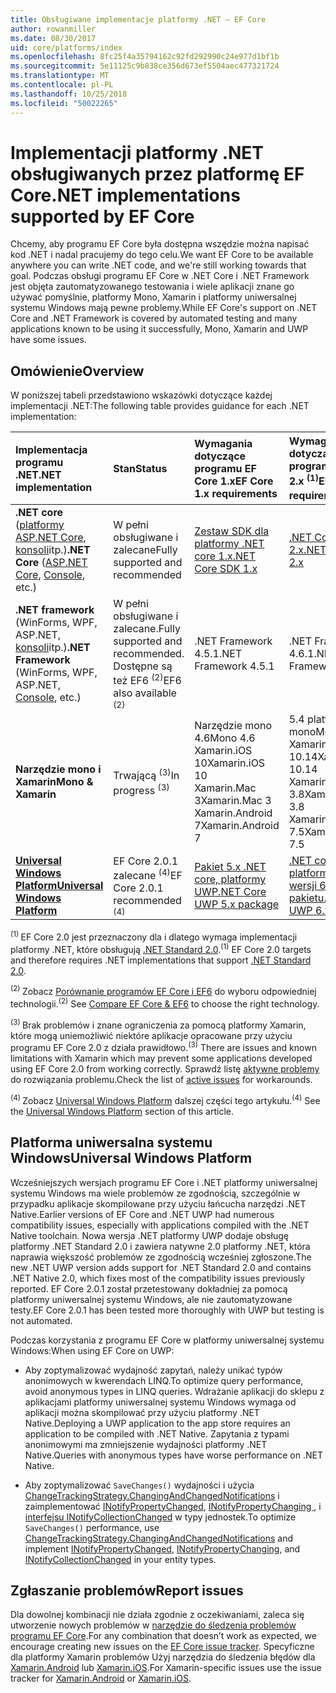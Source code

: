 ```yaml
---
title: Obsługiwane implementacje platformy .NET — EF Core
author: rowanmiller
ms.date: 08/30/2017
uid: core/platforms/index
ms.openlocfilehash: 8fc25f4a35794162c92fd292990c24e977d1bf1b
ms.sourcegitcommit: 5e11125c9b838ce356d673ef5504aec477321724
ms.translationtype: MT
ms.contentlocale: pl-PL
ms.lasthandoff: 10/25/2018
ms.locfileid: "50022265"
---
```

# <a name="net-implementations-supported-by-ef-core"></a><span data-ttu-id="6082c-102">Implementacji platformy .NET obsługiwanych przez platformę EF Core</span><span class="sxs-lookup"><span data-stu-id="6082c-102">.NET implementations supported by EF Core</span></span>

<span data-ttu-id="6082c-103">Chcemy, aby programu EF Core była dostępna wszędzie można napisać kod .NET i nadal pracujemy do tego celu.</span><span class="sxs-lookup"><span data-stu-id="6082c-103">We want EF Core to be available anywhere you can write .NET code, and we're still working towards that goal.</span></span> <span data-ttu-id="6082c-104">Podczas obsługi programu EF Core w .NET Core i .NET Framework jest objęta zautomatyzowanego testowania i wiele aplikacji znane go używać pomyślnie, platformy Mono, Xamarin i platformy uniwersalnej systemu Windows mają pewne problemy.</span><span class="sxs-lookup"><span data-stu-id="6082c-104">While EF Core's support on .NET Core and .NET Framework is covered by automated testing and many applications known to be using it successfully, Mono, Xamarin and UWP have some issues.</span></span>

## <a name="overview"></a><span data-ttu-id="6082c-105">Omówienie</span><span class="sxs-lookup"><span data-stu-id="6082c-105">Overview</span></span>

<span data-ttu-id="6082c-106">W poniższej tabeli przedstawiono wskazówki dotyczące każdej implementacji .NET:</span><span class="sxs-lookup"><span data-stu-id="6082c-106">The following table provides guidance for each .NET implementation:</span></span>

| <span data-ttu-id="6082c-107">Implementacja programu .NET</span><span class="sxs-lookup"><span data-stu-id="6082c-107">.NET implementation</span></span>                                                                                                  | <span data-ttu-id="6082c-108">Stan</span><span class="sxs-lookup"><span data-stu-id="6082c-108">Status</span></span>                                                             | <span data-ttu-id="6082c-109">Wymagania dotyczące programu EF Core 1.x</span><span class="sxs-lookup"><span data-stu-id="6082c-109">EF Core 1.x requirements</span></span>                                                                                | <span data-ttu-id="6082c-110">Wymagania dotyczące programu EF Core 2.x <sup>(1)</sup></span><span class="sxs-lookup"><span data-stu-id="6082c-110">EF Core 2.x requirements <sup>(1)</sup></span></span>                                                                 |
|:---------------------------------------------------------------------------------------------------------------------|:-------------------------------------------------------------------|:--------------------------------------------------------------------------------------------------------|:--------------------------------------------------------------------------------------------------------|
| <span data-ttu-id="6082c-111">**.NET core** ([platformy ASP.NET Core](../get-started/aspnetcore/index.md), [konsoli](../get-started/netcore/index.md)itp.)</span><span class="sxs-lookup"><span data-stu-id="6082c-111">**.NET Core** ([ASP.NET Core](../get-started/aspnetcore/index.md), [Console](../get-started/netcore/index.md), etc.)</span></span> | <span data-ttu-id="6082c-112">W pełni obsługiwane i zalecane</span><span class="sxs-lookup"><span data-stu-id="6082c-112">Fully supported and recommended</span></span>                                    | [<span data-ttu-id="6082c-113">Zestaw SDK dla platformy .NET core 1.x</span><span class="sxs-lookup"><span data-stu-id="6082c-113">.NET Core SDK 1.x</span></span>](https://www.microsoft.com/net/core/)                                                | [<span data-ttu-id="6082c-114">.NET Core SDK 2.x</span><span class="sxs-lookup"><span data-stu-id="6082c-114">.NET Core SDK 2.x</span></span>](https://www.microsoft.com/net/core/)                                                |
| <span data-ttu-id="6082c-115">**.NET framework** (WinForms, WPF, ASP.NET, [konsoli](../get-started/full-dotnet/index.md)itp.)</span><span class="sxs-lookup"><span data-stu-id="6082c-115">**.NET Framework** (WinForms, WPF, ASP.NET, [Console](../get-started/full-dotnet/index.md), etc.)</span></span>                    | <span data-ttu-id="6082c-116">W pełni obsługiwane i zalecane.</span><span class="sxs-lookup"><span data-stu-id="6082c-116">Fully supported and recommended.</span></span> <span data-ttu-id="6082c-117">Dostępne są też EF6 <sup>(2)</sup></span><span class="sxs-lookup"><span data-stu-id="6082c-117">EF6 also available <sup>(2)</sup></span></span> | <span data-ttu-id="6082c-118">.NET Framework 4.5.1</span><span class="sxs-lookup"><span data-stu-id="6082c-118">.NET Framework 4.5.1</span></span>                                                                                    | <span data-ttu-id="6082c-119">.NET Framework 4.6.1</span><span class="sxs-lookup"><span data-stu-id="6082c-119">.NET Framework 4.6.1</span></span>                                                                                    |
| <span data-ttu-id="6082c-120">**Narzędzie mono i Xamarin**</span><span class="sxs-lookup"><span data-stu-id="6082c-120">**Mono & Xamarin**</span></span>                                                                                                   | <span data-ttu-id="6082c-121">Trwającą <sup>(3)</sup></span><span class="sxs-lookup"><span data-stu-id="6082c-121">In progress <sup>(3)</sup></span></span>                                         | <span data-ttu-id="6082c-122">Narzędzie mono 4.6</span><span class="sxs-lookup"><span data-stu-id="6082c-122">Mono 4.6</span></span> <br/> <span data-ttu-id="6082c-123">Xamarin.iOS 10</span><span class="sxs-lookup"><span data-stu-id="6082c-123">Xamarin.iOS 10</span></span> <br/> <span data-ttu-id="6082c-124">Xamarin.Mac 3</span><span class="sxs-lookup"><span data-stu-id="6082c-124">Xamarin.Mac 3</span></span> <br/> <span data-ttu-id="6082c-125">Xamarin.Android 7</span><span class="sxs-lookup"><span data-stu-id="6082c-125">Xamarin.Android 7</span></span>                               | <span data-ttu-id="6082c-126">5.4 platformy mono</span><span class="sxs-lookup"><span data-stu-id="6082c-126">Mono 5.4</span></span> <br/> <span data-ttu-id="6082c-127">Xamarin.iOS 10.14</span><span class="sxs-lookup"><span data-stu-id="6082c-127">Xamarin.iOS 10.14</span></span> <br/> <span data-ttu-id="6082c-128">Xamarin.Mac 3.8</span><span class="sxs-lookup"><span data-stu-id="6082c-128">Xamarin.Mac 3.8</span></span> <br/> <span data-ttu-id="6082c-129">Xamarin.Android 7.5</span><span class="sxs-lookup"><span data-stu-id="6082c-129">Xamarin.Android 7.5</span></span>                        |
| [<span data-ttu-id="6082c-130">**Universal Windows Platform**</span><span class="sxs-lookup"><span data-stu-id="6082c-130">**Universal Windows Platform**</span></span>](../get-started/uwp/index.md)                                                        | <span data-ttu-id="6082c-131">EF Core 2.0.1 zalecane <sup>(4)</sup></span><span class="sxs-lookup"><span data-stu-id="6082c-131">EF Core 2.0.1 recommended <sup>(4)</sup></span></span>                           | [<span data-ttu-id="6082c-132">Pakiet 5.x .NET core, platformy UWP</span><span class="sxs-lookup"><span data-stu-id="6082c-132">.NET Core UWP 5.x package</span></span>](https://www.nuget.org/packages/Microsoft.NETCore.UniversalWindowsPlatform/) | [<span data-ttu-id="6082c-133">.NET core, platformy UWP w wersji 6.x pakietu</span><span class="sxs-lookup"><span data-stu-id="6082c-133">.NET Core UWP 6.x package</span></span>](https://www.nuget.org/packages/Microsoft.NETCore.UniversalWindowsPlatform/) |

<span data-ttu-id="6082c-134"><sup>(1) </sup> EF Core 2.0 jest przeznaczony dla i dlatego wymaga implementacji platformy .NET, które obsługują [.NET Standard 2.0](https://docs.microsoft.com/dotnet/standard/net-standard).</span><span class="sxs-lookup"><span data-stu-id="6082c-134"><sup>(1)</sup> EF Core 2.0 targets and therefore requires .NET implementations that support [.NET Standard 2.0](https://docs.microsoft.com/dotnet/standard/net-standard).</span></span>

<span data-ttu-id="6082c-135"><sup>(2) </sup> Zobacz [Porównanie programów EF Core i EF6](../../efcore-and-ef6/index.md) do wyboru odpowiedniej technologii.</span><span class="sxs-lookup"><span data-stu-id="6082c-135"><sup>(2)</sup> See [Compare EF Core & EF6](../../efcore-and-ef6/index.md) to choose the right technology.</span></span>

<span data-ttu-id="6082c-136"><sup>(3) </sup> Brak problemów i znane ograniczenia za pomocą platformy Xamarin, które mogą uniemożliwić niektóre aplikacje opracowane przy użyciu programu EF Core 2.0 z działa prawidłowo.</span><span class="sxs-lookup"><span data-stu-id="6082c-136"><sup>(3)</sup> There are issues and known limitations with Xamarin which may prevent some applications developed using EF Core 2.0 from working correctly.</span></span> <span data-ttu-id="6082c-137">Sprawdź listę [aktywne problemy](https://github.com/aspnet/entityframeworkCore/issues?q=is%3Aopen+is%3Aissue+label%3Aarea-xamarin) do rozwiązania problemu.</span><span class="sxs-lookup"><span data-stu-id="6082c-137">Check the list of [active issues](https://github.com/aspnet/entityframeworkCore/issues?q=is%3Aopen+is%3Aissue+label%3Aarea-xamarin) for workarounds.</span></span>

<span data-ttu-id="6082c-138"><sup>(4) </sup> Zobacz [Universal Windows Platform](#universal-windows-platform) dalszej części tego artykułu.</span><span class="sxs-lookup"><span data-stu-id="6082c-138"><sup>(4)</sup> See the [Universal Windows Platform](#universal-windows-platform) section of this article.</span></span>

## <a name="universal-windows-platform"></a><span data-ttu-id="6082c-139">Platforma uniwersalna systemu Windows</span><span class="sxs-lookup"><span data-stu-id="6082c-139">Universal Windows Platform</span></span>

<span data-ttu-id="6082c-140">Wcześniejszych wersjach programu EF Core i .NET platformy uniwersalnej systemu Windows ma wiele problemów ze zgodnością, szczególnie w przypadku aplikacje skompilowane przy użyciu łańcucha narzędzi .NET Native.</span><span class="sxs-lookup"><span data-stu-id="6082c-140">Earlier versions of EF Core and .NET UWP had numerous compatibility issues, especially with applications compiled with the .NET Native toolchain.</span></span> <span data-ttu-id="6082c-141">Nowa wersja .NET platformy UWP dodaje obsługę platformy .NET Standard 2.0 i zawiera natywne 2.0 platformy .NET, która naprawia większość problemów ze zgodnością wcześniej zgłoszone.</span><span class="sxs-lookup"><span data-stu-id="6082c-141">The new .NET UWP version adds support for .NET Standard 2.0 and contains .NET Native 2.0, which fixes most of the compatibility issues previously reported.</span></span> <span data-ttu-id="6082c-142">EF Core 2.0.1 został przetestowany dokładniej za pomocą platformy uniwersalnej systemu Windows, ale nie zautomatyzowane testy.</span><span class="sxs-lookup"><span data-stu-id="6082c-142">EF Core 2.0.1 has been tested more thoroughly with UWP but testing is not automated.</span></span>

<span data-ttu-id="6082c-143">Podczas korzystania z programu EF Core w platformy uniwersalnej systemu Windows:</span><span class="sxs-lookup"><span data-stu-id="6082c-143">When using EF Core on UWP:</span></span>

* <span data-ttu-id="6082c-144">Aby zoptymalizować wydajność zapytań, należy unikać typów anonimowych w kwerendach LINQ.</span><span class="sxs-lookup"><span data-stu-id="6082c-144">To optimize query performance, avoid anonymous types in LINQ queries.</span></span> <span data-ttu-id="6082c-145">Wdrażanie aplikacji do sklepu z aplikacjami platformy uniwersalnej systemu Windows wymaga od aplikacji można skompilować przy użyciu platformy .NET Native.</span><span class="sxs-lookup"><span data-stu-id="6082c-145">Deploying a UWP application to the app store requires an application to be compiled with .NET Native.</span></span> <span data-ttu-id="6082c-146">Zapytania z typami anonimowymi ma zmniejszenie wydajności platformy .NET Native.</span><span class="sxs-lookup"><span data-stu-id="6082c-146">Queries with anonymous types have worse performance on .NET Native.</span></span>

* <span data-ttu-id="6082c-147">Aby zoptymalizować `SaveChanges()` wydajności i użycia [ChangeTrackingStrategy.ChangingAndChangedNotifications](/dotnet/api/microsoft.entityframeworkcore.changetrackingstrategy) i zaimplementować [INotifyPropertyChanged](https://msdn.microsoft.com/library/system.componentmodel.inotifypropertychanged.aspx), [INotifyPropertyChanging ](https://msdn.microsoft.com/library/system.componentmodel.inotifypropertychanging.aspx), i [interfejsu INotifyCollectionChanged](https://msdn.microsoft.com/library/system.collections.specialized.inotifycollectionchanged.aspx) w typy jednostek.</span><span class="sxs-lookup"><span data-stu-id="6082c-147">To optimize `SaveChanges()` performance, use [ChangeTrackingStrategy.ChangingAndChangedNotifications](/dotnet/api/microsoft.entityframeworkcore.changetrackingstrategy) and implement [INotifyPropertyChanged](https://msdn.microsoft.com/library/system.componentmodel.inotifypropertychanged.aspx), [INotifyPropertyChanging](https://msdn.microsoft.com/library/system.componentmodel.inotifypropertychanging.aspx), and [INotifyCollectionChanged](https://msdn.microsoft.com/library/system.collections.specialized.inotifycollectionchanged.aspx) in your entity types.</span></span>

## <a name="report-issues"></a><span data-ttu-id="6082c-148">Zgłaszanie problemów</span><span class="sxs-lookup"><span data-stu-id="6082c-148">Report issues</span></span>

<span data-ttu-id="6082c-149">Dla dowolnej kombinacji nie działa zgodnie z oczekiwaniami, zaleca się utworzenie nowych problemów w [narzędzie do śledzenia problemów programu EF Core](https://github.com/aspnet/entityframeworkcore/issues/new).</span><span class="sxs-lookup"><span data-stu-id="6082c-149">For any combination that doesn’t work as expected, we encourage creating new issues on the [EF Core issue tracker](https://github.com/aspnet/entityframeworkcore/issues/new).</span></span> <span data-ttu-id="6082c-150">Specyficzne dla platformy Xamarin problemów Użyj narzędzia do śledzenia błędów dla [Xamarin.Android](https://github.com/xamarin/xamarin-android/issues/new) lub [Xamarin.iOS](https://github.com/xamarin/xamarin-macios/issues/new).</span><span class="sxs-lookup"><span data-stu-id="6082c-150">For Xamarin-specific issues use the issue tracker for [Xamarin.Android](https://github.com/xamarin/xamarin-android/issues/new) or [Xamarin.iOS](https://github.com/xamarin/xamarin-macios/issues/new).</span></span>
